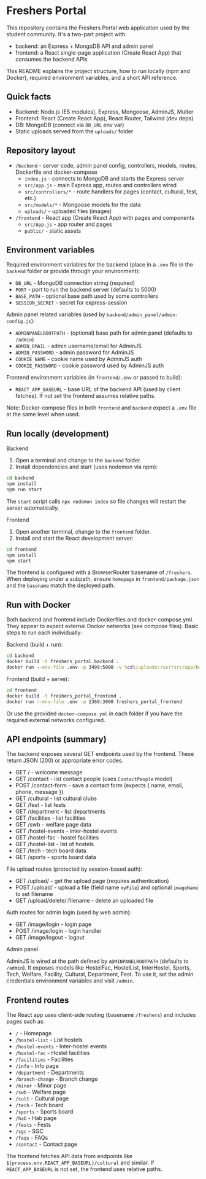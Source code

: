 

# Freshers Portal

This repository contains the Freshers Portal web application used by the student community. It's a two-part project with:

- backend: an Express + MongoDB API and admin panel
- frontend: a React single-page application (Create React App) that consumes the backend APIs

This README explains the project structure, how to run locally (npm and Docker), required environment variables, and a short API reference.

## Quick facts

- Backend: Node.js (ES modules), Express, Mongoose, AdminJS, Multer
- Frontend: React (Create React App), React Router, Tailwind (dev deps)
- DB: MongoDB (connect via `DB_URL` env var)
- Static uploads served from the `uploads/` folder

## Repository layout

- `/backend` - server code, admin panel config, controllers, models, routes, Dockerfile and docker-compose
	- `index.js` - connects to MongoDB and starts the Express server
	- `src/app.js` - main Express app, routes and controllers wired
	- `src/controllers/*` - route handlers for pages (contact, cultural, fest, etc.)
	- `src/models/*` - Mongoose models for the data
	- `uploads/` - uploaded files (images)
- `/frontend` - React app (Create React App) with pages and components
	- `src/App.js` - app router and pages
	- `public/` - static assets

## Environment variables

Required environment variables for the backend (place in a `.env` file in the `backend` folder or provide through your environment):

- `DB_URL` - MongoDB connection string (required)
- `PORT` - port to run the backend server (defaults to 5000)
- `BASE_PATH` - optional base path used by some controllers
- `SESSION_SECRET` - secret for express-session

Admin panel related variables (used by `backend/admin_panel/admin-config.js`):

- `ADMINPANELROOTPATH` - (optional) base path for admin panel (defaults to `/admin`)
- `ADMIN_EMAIL` - admin username/email for AdminJS
- `ADMIN_PASSWORD` - admin password for AdminJS
- `COOKIE_NAME` - cookie name used by AdminJS auth
- `COOKIE_PASSWORD` - cookie password used by AdminJS auth

Frontend environment variables (in `frontend/.env` or passed to build):

- `REACT_APP_BASEURL` - base URL of the backend API (used by client fetches). If not set the frontend assumes relative paths.

Note: Docker-compose files in both `frontend` and `backend` expect a `.env` file at the same level when used.

## Run locally (development)

Backend

1. Open a terminal and change to the `backend` folder.
2. Install dependencies and start (uses nodemon via npm):

```cmd
cd backend
npm install
npm run start
```

The `start` script calls `npx nodemon index` so file changes will restart the server automatically.

Frontend

1. Open another terminal, change to the `frontend` folder.
2. Install and start the React development server:

```cmd
cd frontend
npm install
npm start
```

The frontend is configured with a BrowserRouter basename of `/freshers`. When deploying under a subpath, ensure `homepage` in `frontend/package.json` and the `basename` match the deployed path.

## Run with Docker

Both backend and frontend include Dockerfiles and docker-compose.yml. They appear to expect external Docker networks (see compose files). Basic steps to run each individually:

Backend (build + run):

```cmd
cd backend
docker build -t freshers_portal_backend .
docker run --env-file .env -p 3499:5000 -v %cd%/uploads:/usr/src/app/backend/uploads freshers_portal_backend
```

Frontend (build + serve):

```cmd
cd frontend
docker build -t freshers_portal_frontend .
docker run --env-file .env -p 2369:3000 freshers_portal_frontend
```

Or use the provided `docker-compose.yml` in each folder if you have the required external networks configured.

## API endpoints (summary)

The backend exposes several GET endpoints used by the frontend. These return JSON (200) or appropriate error codes.

- GET / - welcome message
- GET /contact - list contact people (uses `ContactPeople` model)
- POST /contact-form - save a contact form (expects { name, email, phone, message })
- GET /cultural - list cultural clubs
- GET /fest - list fests
- GET /department - list departments
- GET /facilities - list facilities
- GET /swb - welfare page data
- GET /hostel-events - inter-hostel events
- GET /hostel-fac - hostel facilities
- GET /hostel-list - list of hostels
- GET /tech - tech board data
- GET /sports - sports board data

File upload routes (protected by session-based auth):

- GET /upload/ - get the upload page (requires authentication)
- POST /upload/ - upload a file (field name `myFile`) and optional `imageName` to set filename
- GET /upload/delete/:filename - delete an uploaded file

Auth routes for admin login (used by web admin):

- GET /image/login - login page
- POST /image/login - login handler
- GET /image/logout - logout

Admin panel

AdminJS is wired at the path defined by `ADMINPANELROOTPATH` (defaults to `/admin`). It exposes models like HostelFac, HostelList, InterHostel, Sports, Tech, Welfare, Facility, Cultural, Department, Fest. To use it, set the admin credentials environment variables and visit `/admin`.

## Frontend routes

The React app uses client-side routing (basename `/freshers`) and includes pages such as:

- `/` - Homepage
- `/hostel-list` - List hostels
- `/hostel-events` - Inter-hostel events
- `/hostel-fac` - Hostel facilities
- `/facilities` - Facilities
- `/info` - Info page
- `/department` - Departments
- `/branch-change` - Branch change
- `/minor` - Minor page
- `/swb` - Welfare page
- `/cult` - Cultural page
- `/tech` - Tech board
- `/sports` - Sports board
- `/hab` - Hab page
- `/fests` - Fests
- `/sgc` - SGC
- `/faqs` - FAQs
- `/contact` - Contact page

The frontend fetches API data from endpoints like `${process.env.REACT_APP_BASEURL}/cultural` and similar. If `REACT_APP_BASEURL` is not set, the frontend uses relative paths.